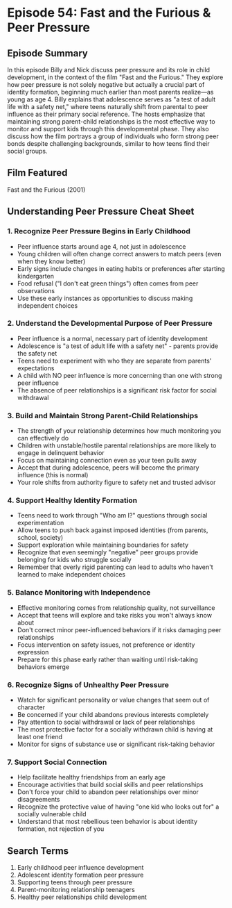# Episode 54: Fast and the Furious & Peer Pressure

## Episode Summary
In this episode Billy and Nick discuss peer pressure and its role in child development, in the context of the film "Fast and the Furious." They explore how peer pressure is not solely negative but actually a crucial part of identity formation, beginning much earlier than most parents realize—as young as age 4. Billy explains that adolescence serves as "a test of adult life with a safety net," where teens naturally shift from parental to peer influence as their primary social reference. The hosts emphasize that maintaining strong parent-child relationships is the most effective way to monitor and support kids through this developmental phase. They also discuss how the film portrays a group of individuals who form strong peer bonds despite challenging backgrounds, similar to how teens find their social groups.

## Film Featured
Fast and the Furious (2001)

## Understanding Peer Pressure Cheat Sheet

### 1. Recognize Peer Pressure Begins in Early Childhood
- Peer influence starts around age 4, not just in adolescence
- Young children will often change correct answers to match peers (even when they know better)
- Early signs include changes in eating habits or preferences after starting kindergarten
- Food refusal ("I don't eat green things") often comes from peer observations
- Use these early instances as opportunities to discuss making independent choices

### 2. Understand the Developmental Purpose of Peer Pressure
- Peer influence is a normal, necessary part of identity development
- Adolescence is "a test of adult life with a safety net" - parents provide the safety net
- Teens need to experiment with who they are separate from parents' expectations
- A child with NO peer influence is more concerning than one with strong peer influence
- The absence of peer relationships is a significant risk factor for social withdrawal

### 3. Build and Maintain Strong Parent-Child Relationships
- The strength of your relationship determines how much monitoring you can effectively do
- Children with unstable/hostile parental relationships are more likely to engage in delinquent behavior
- Focus on maintaining connection even as your teen pulls away
- Accept that during adolescence, peers will become the primary influence (this is normal)
- Your role shifts from authority figure to safety net and trusted advisor

### 4. Support Healthy Identity Formation
- Teens need to work through "Who am I?" questions through social experimentation
- Allow teens to push back against imposed identities (from parents, school, society)
- Support exploration while maintaining boundaries for safety
- Recognize that even seemingly "negative" peer groups provide belonging for kids who struggle socially
- Remember that overly rigid parenting can lead to adults who haven't learned to make independent choices

### 5. Balance Monitoring with Independence
- Effective monitoring comes from relationship quality, not surveillance
- Accept that teens will explore and take risks you won't always know about
- Don't correct minor peer-influenced behaviors if it risks damaging peer relationships
- Focus intervention on safety issues, not preference or identity expression
- Prepare for this phase early rather than waiting until risk-taking behaviors emerge

### 6. Recognize Signs of Unhealthy Peer Pressure
- Watch for significant personality or value changes that seem out of character
- Be concerned if your child abandons previous interests completely
- Pay attention to social withdrawal or lack of peer relationships
- The most protective factor for a socially withdrawn child is having at least one friend
- Monitor for signs of substance use or significant risk-taking behavior

### 7. Support Social Connection
- Help facilitate healthy friendships from an early age
- Encourage activities that build social skills and peer relationships
- Don't force your child to abandon peer relationships over minor disagreements
- Recognize the protective value of having "one kid who looks out for" a socially vulnerable child
- Understand that most rebellious teen behavior is about identity formation, not rejection of you

## Search Terms
1. Early childhood peer influence development
2. Adolescent identity formation peer pressure
3. Supporting teens through peer pressure
4. Parent-monitoring relationship teenagers
5. Healthy peer relationships child development